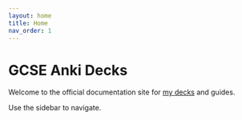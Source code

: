 ```yaml
---
layout: home
title: Home
nav_order: 1
---
```


# GCSE Anki Decks

Welcome to the official documentation site for [my decks](/) and guides.

Use the sidebar to navigate.
